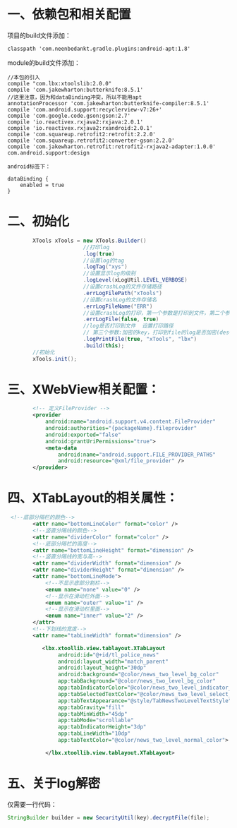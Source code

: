 
一、依赖包和相关配置
====
                
项目的build文件添加：

    classpath 'com.neenbedankt.gradle.plugins:android-apt:1.8'
        
module的build文件添加：

    //本包的引入
    compile "com.lbx:xtoolslib:2.0.0"
    compile 'com.jakewharton:butterknife:8.5.1'
    //这里注意，因为和dataBinding冲突，所以不能用apt        
    annotationProcessor 'com.jakewharton:butterknife-compiler:8.5.1'            
    compile 'com.android.support:recyclerview-v7:26+'           
    compile 'com.google.code.gson:gson:2.7'             
    compile 'io.reactivex.rxjava2:rxjava:2.0.1'
    compile 'io.reactivex.rxjava2:rxandroid:2.0.1'
    compile 'com.squareup.retrofit2:retrofit:2.2.0'
    compile 'com.squareup.retrofit2:converter-gson:2.2.0'
    compile 'com.jakewharton.retrofit:retrofit2-rxjava2-adapter:1.0.0'
    com.android.support:design      
    
    android标签下：  

    dataBinding {       
        enabled = true      
    }   
       
二、初始化
====

```Java     
        XTools xTools = new XTools.Builder()        
                        //打印log         
                        .log(true)      
                        //设置log的tag     
                        .logTag("xys")      
                        //设置显示log的级别        
                        .logLevel(xLogUtil.LEVEL_VERBOSE)       
                        //设置crashLog的文件存储路径     
                        .errLogFilePath("xTools")       
                        //设置crashLog的文件存储名      
                        .errLogFileName("ERR")      
                        //设置crashLog的打印，第一个参数是打印到文件，第二个参数是打印到log        
                        .errLogFile(false, true)        
                        //log是否打印到文件  设置打印路径        
                        // 第三个参数:加密的key，打印到file的log是否加密(des+base64对称加密) null为不加密        
                        .logPrintFile(true, "xTools", "lbx")               
                        .build(this);             
        //初始化           
        xTools.init();          
```     
        
三、XWebView相关配置：
===
````Xml
        <!-- 定义FileProvider -->
        <provider
            android:name="android.support.v4.content.FileProvider"
            android:authorities="{packageName}.fileprovider"
            android:exported="false"
            android:grantUriPermissions="true">
            <meta-data
                android:name="android.support.FILE_PROVIDER_PATHS"
                android:resource="@xml/file_provider" />
        </provider>
````
四、XTabLayout的相关属性：
===
````Xml
 <!--底部分隔栏的颜色-->
        <attr name="bottomLineColor" format="color" />
        <!--竖直分隔线的颜色-->
        <attr name="dividerColor" format="color" />
        <!--底部分隔栏的高度-->
        <attr name="bottomLineHeight" format="dimension" />
        <!--竖直分隔线的宽与高-->
        <attr name="dividerWidth" format="dimension" />
        <attr name="dividerHeight" format="dimension" />
        <attr name="bottomLineMode">
            <!--不显示底部分割栏-->
            <enum name="none" value="0" />
            <!--显示在滑动栏外面-->
            <enum name="outer" value="1" />
            <!--显示在滑动栏里面-->
            <enum name="inner" value="2" />
        </attr>
        <!--下划线的宽度-->
        <attr name="tabLineWidth" format="dimension" />

           <lbx.xtoollib.view.tablayout.XTabLayout
                android:id="@+id/tl_police_news"
                android:layout_width="match_parent"
                android:layout_height="30dp"
                android:background="@color/news_two_level_bg_color"
                app:tabBackground="@color/news_two_level_bg_color"
                app:tabIndicatorColor="@color/news_two_level_indicator_color"
                app:tabSelectedTextColor="@color/news_two_level_select_color"
                app:tabTextAppearance="@style/TabNewsTwoLevelTextStyle"
                app:tabGravity="fill"
                app:tabMinWidth="45dp"
                app:tabMode="scrollable"
                app:tabIndicatorHeight="3dp"
                app:tabLineWidth="10dp"
                app:tabTextColor="@color/news_two_level_normal_color">

            </lbx.xtoollib.view.tablayout.XTabLayout>
````

五、关于log解密
====
仅需要一行代码：
````Java
StringBuilder builder = new SecurityUtil(key).decryptFile(file);
````